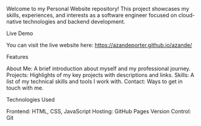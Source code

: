 Welcome to my Personal Website repository! This project showcases my skills, experiences, and interests as a software engineer focused on cloud-native technologies and backend development.

Live Demo

You can visit the live website here: https://azandeporter.github.io/azande/

Features

About Me: A brief introduction about myself and my professional journey.
Projects: Highlights of my key projects with descriptions and links.
Skills: A list of my technical skills and tools I work with.
Contact: Ways to get in touch with me.

Technologies Used

Frontend: HTML, CSS, JavaScript
Hosting: GitHub Pages
Version Control: Git
